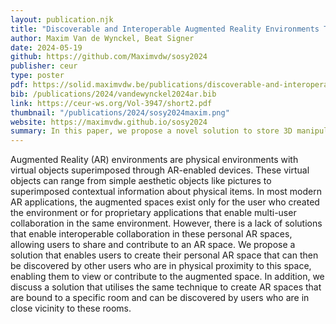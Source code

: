 ```yaml
---
layout: publication.njk
title: "Discoverable and Interoperable Augmented Reality Environments Through Solid Pods"
author: Maxim Van de Wynckel, Beat Signer
date: 2024-05-19
github: https://github.com/Maximvdw/sosy2024
publisher: ceur
type: poster
pdf: https://solid.maximvdw.be/publications/discoverable-and-interoperable-augmented-reality-environments-through-solid-pods.pdf
bib: /publications/2024/vandewynckel2024ar.bib
link: https://ceur-ws.org/Vol-3947/short2.pdf
thumbnail: "/publications/2024/sosy2024maxim.png"
website: https://maximvdw.github.io/sosy2024
summary: In this paper, we propose a novel solution to store 3D manipulations in AR spaces within a Solid pod. Using this solution, multiple users can work together in the same environment while also ensuring interoperability between AR applications.
---
```

Augmented Reality (AR) environments are physical environments with virtual objects superimposed
through AR-enabled devices. These virtual objects can range from simple aesthetic objects like pictures
to superimposed contextual information about physical items. In most modern AR applications, the
augmented spaces exist only for the user who created the environment or for proprietary applications
that enable multi-user collaboration in the same environment. However, there is a lack of solutions that
enable interoperable collaboration in these personal AR spaces, allowing users to share and contribute
to an AR space. We propose a solution that enables users to create their personal AR space that can
then be discovered by other users who are in physical proximity to this space, enabling them to view or
contribute to the augmented space. In addition, we discuss a solution that utilises the same technique
to create AR spaces that are bound to a specific room and can be discovered by users who are in close
vicinity to these rooms.